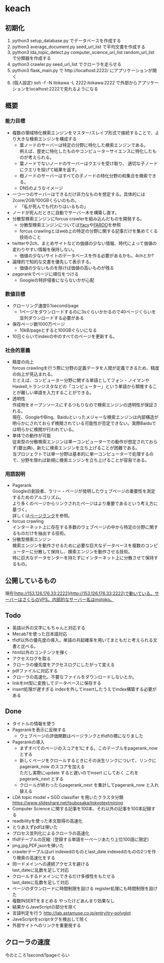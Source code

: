 # keach

## 初期化
1. python3 setup_database.py でデータベースを作成する
2. python3 average_document.py seed_url_list で平均文書を作成する
3. python3 lda_topic_detect.py computer_science_url_list random_url_list で分類器を作成する
4. python3 crawler.py seed_url_list でクローラを走らせる
5. python3 flask_main.py で http://localhost:2222/ にアプリケーションが開く
6. (個人設定) ssh -f -N itokawa -L 2222:itokawa:2222 で外部からアプリケーションをlocalhost:2222で見れるようになる

## 概要
### 能力目標
- 複数の領域特化検索エンジンをマスター/スレイブ形式で接続することで、より大きな検索エンジンを構成する
    - 葉ノードのサーバーは特定の分野に特化した検索エンジンである。  
      例えば、歴史に特化したものやコンピューターサイエンスに特化したものが考えられる。
    - 葉ノードでないノードのサーバーはクエリを受け取り、
      適切な子ノードにクエリを投げて結果を返す。
    - 根ノードのサーバーはすべての子ノードの特化分野の和集合を検索できる。
    - DNSのようなイメージ
- 一つ一つのサーバーはできるだけ非力なものを想定する。具体的には2core/2GB/100GBくらいのもの。
    - 「私が死んでも代わりはいるもの」
- ノードが死んだときに自動でサーバー木を構築し直す。
- 分散型検索エンジンにforcus crawlerを組み込んだものを開発する。
    - 分散型検索エンジンについては[Yacy](https://ja.wikipedia.org/wiki/YaCy)や[FAROO](https://en.wikipedia.org/wiki/FAROO)を参照
    - forcus crawlingとはweb上の特定の分野に関する記事だけを集めてくる技術のこと
- twitterや2ch、まとめサイトなどの価値の少ない情報、時代によって価値の変わりやすい情報を保持しない。
    - 価値の少ないサイトのデータベースを作る必要があるかも。4chとか?
- 論理的で知的な文書を優先して表示する。
    - 価値の少ないものを除けば価値の高いものが残る
- pagerankでページに順位をつける
    - Googleの特許侵害にならないかが心配
### 数値目標
- クローリング速度0.1second/page
    - 1ページをダウンロードするのに3sぐらいかかるので40ページくらいを並列ダウンロードする必要がある
- 保存ページ数1000万ページ
    - 10kB/pageとすると100GBぐらいになる
- 10日ぐらいでindexの中のすべてのページを更新する。
### 社会的意義
- 精度の向上  
    forcus crawlingを行う際に分野の定義データを人間が定義できるため、精度の向上が見込まれる。  
    たとえば、コンピューター分野に関する単語としてフォン・ノイマンやHaskell,トランジスタなどの「コンピューター」という単語から類推することが難しい単語を入力することができる。
- 透明性  
    作成物をオープンソースにするつもりなので検索エンジンの透明性が保証される。  
    現在、GoogleやBing、Baiduといったメジャーな検索エンジンは内部構造が明らかにされておらず検閲されている可能性が否定できない。実際Baiduでは明らかに検閲が行われている。
- 単体での動作が可能  
    従来型の分散検索エンジンは単一コンピューターでの動作が想定されておらず(要出典)、新たに検索エンジンを立ち上げることが困難である。  
    当プロジェクトでは単一分野は基本的に単一コンピューターで処理するので、分野を限れば新規に検索エンジンを立ち上げることが容易である。
### 用語説明
- Pagerank  
    Googleの創設者、ラリー・ページが発明したウェブページの重要性を測定するためのアルゴリズム。  
    より多くのページからリンクされたページはより重要であるという考え方に基づく。  
    詳しくは[ページランク](https://ja.wikipedia.org/wiki/%E3%83%9A%E3%83%BC%E3%82%B8%E3%83%A9%E3%83%B3%E3%82%AF)を参照。
- forcus crawling  
    インターネット上に存在する多数のウェブページの中から特定の分野に関するものだけを抽出する技術。
- 分散型検索エンジン  
    検索エンジンを動作させるために必要な巨大なデータベースを複数のコンピューターに分散して保持し、検索エンジンを動作させる技術。  
    特に巨大なデータセンターを持たずにインターネット上に分散させて保持するもの。
## 公開しているもの
現在[http://153.126.176.33:2222](http://153.126.176.33:2222)で動いている。サーバーはさくらのVPS。内部的なサーバー名はmotoko。
## Todo
- 英語以外の文字にもちゃんと対応する
- Mecab?を使った日本語対応
- tfidf以外の優先度の導入。単語の共起確率を用いてまともだと考えられる文書と比べる。
- html以外のコンテンツを弾く
- アクセスログを取る
- クローラの優先度をアクセスログにしたがって変える
- pdfファイルに対応する
- クローラの高速化。不要なファイルをダウンロードしないとか。
- linkをInt型に変換してデータベースに保存する
- insert処理が遅すぎる
  indexを外してinsertしたうえでindex構築する必要がある

## Done
- タイトルの情報を使う
- Pagerankを表示に反映する
    - ウェブページの評価関数はページランクとtfidfの積になりました
- Pagerankの導入
    - まずすべてのページのスコアを1にする。このテーブルをpagerank_now とする
    - 新しくページをクロールするときにその派生リンクについて、リンクにpagerank_now のスコアを加える  
      ただし実際にupdate すると遅いのでinsert にしておく
      これをpagerank_next とする
    - クロールが終わったらpagerank_next を集計してpagerank_now と入れ替える
- LDA topic model + SGD classifier を用いたクラスタ分類
  https://www.slideshare.net/tsubosaka/tokyotextmining
- Computer Science に関する記事を100本、それ以外の記事を100本記録する
- readbilityを使った本文取得の高速化
- とりあえずpdfは弾いた
- プロセス並列化によるクローラの高速化
- tfidfテーブルの圧縮（登録する単語を一ページあたり上位100語に限定)
- png,jpg,PDF,jsonを弾いた
- crawlerテーブルはurl indexedのものとlast_date indexedのものの2つを作り検索の高速化をする
- 同一ドメインへの連続アクセスを避ける  
  last_dateに乱数を足して対応  
- クロールするドメインにできるだけ多様性をもたせる  
  last_dateに乱数を足して対応  
- ページのダウンロードに時間制限を設ける
  register処理にも時間制限を設けた
- 複数INSERTをまとめる
  やったけどあんまり効果なし
- 結果からJaveScriptの部分を除く
- 言語判定を行う
  http://lab.astamuse.co.jp/entry/try-polyglot
- JaveScriptをscriptタグを検出して除く
- 外部サイトへのリンクを重要視する

## クローラの速度
今のところ1second/1pageぐらい
